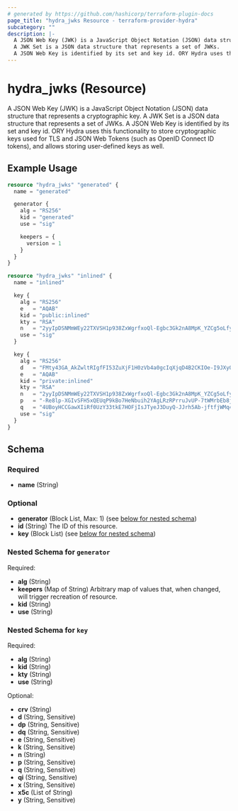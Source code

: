 ```yaml
---
# generated by https://github.com/hashicorp/terraform-plugin-docs
page_title: "hydra_jwks Resource - terraform-provider-hydra"
subcategory: ""
description: |-
  A JSON Web Key (JWK) is a JavaScript Object Notation (JSON) data structure that represents a cryptographic key.
  A JWK Set is a JSON data structure that represents a set of JWKs.
  A JSON Web Key is identified by its set and key id. ORY Hydra uses this functionality to store cryptographic keys used for TLS and JSON Web Tokens (such as OpenID Connect ID tokens), and allows storing user-defined keys as well.
---
```


# hydra_jwks (Resource)

A JSON Web Key (JWK) is a JavaScript Object Notation (JSON) data structure that represents a cryptographic key. 
A JWK Set is a JSON data structure that represents a set of JWKs. 
A JSON Web Key is identified by its set and key id. ORY Hydra uses this functionality to store cryptographic keys used for TLS and JSON Web Tokens (such as OpenID Connect ID tokens), and allows storing user-defined keys as well.

## Example Usage

```terraform
resource "hydra_jwks" "generated" {
  name = "generated"

  generator {
    alg = "RS256"
    kid = "generated"
    use = "sig"

    keepers = {
      version = 1
    }
  }
}

resource "hydra_jwks" "inlined" {
  name = "inlined"

  key {
    alg = "RS256"
    e   = "AQAB"
    kid = "public:inlined"
    kty = "RSA"
    n   = "2yyIpDSNMmWEy22TXVSH1p938ZxWgrfxoQl-Egbc3Gk2nA8MpK_YZCg5oLfyW0kv0mpjq6SsvK0qDKJwjdkeOzLp3qy8Vd-tkP2EF7intFXnkSm_LVPL88d81ysgPXopNL9pgJWTAzTwUZEZtAl5lzG6CLFxThho6XyZOxU-zP-sUK84E8qNfttQ4sdVT0bnl2_j7QOwnid1-c40ZViIb-y_8KHBDpW0RCtDCeaHv-vtgmaFdif-VkliLR8TJfJoWUpxGtmHQVrFXdzyYBCV_zbOxPi4xl-3IGOFZaE4RpvzD_uXI7z2VK2xTldHhcpIeREECAILK9uXo0y-rPbXNRNEQqTcV5WpD9j97n0Sk8NH-itk1no_xy85ubCe_VooOtWMQA7oT1bjco8gBJ7Ww1oNOh9oxtoOpYS9wiShBFTKtFBwhYNlMgERkpTVfR-HWuBSmOXxygfmPsskPUw4xZncmFkFpJi0F4rMtiGO3INWaPEEHZ-bcAqjCNJ4zgl_kECEr7cXAeGHlj69y_n4nRzyVO_l5TJcVCdRiCVxVzbTmX8Cu-MBlX8spTmkHeBdYKHdSNpFfvrwrS_XPjMsldQnnb8ZNmNRP1hZ5EawT3hK6e1hW90DPjGbl07jWrDpozyIFOj-ZKRmqt38CEdyhz3nRg2IJYxuNW6Ljma_wA8"
    use = "sig"
  }

  key {
    alg = "RS256"
    d   = "FMty43GA_AkZwltRIgfFI53ZuXjF1H0zVb4a0gcIqXjqD4B2CKIOe-I9JXyOaA7XlLU3Y6-qG_SqCqzW1P6GmcNI4TGuZM9mHl2PTNjeQIPuBp3ZX6mVrjl9JMUYt_yBMFoA3oxSeHlrW7HSqHxFpwy2w-BiCbDTM2P4_dwUK0sOxFD7lxUeu6x_TiTveSgXDQ02qOQyu66uyNbBrePqfgQOafxO3t1hTx5zq9rNgm4WCMtFWmKNBQ7NW86Y-H65W89uT8fXx2GfXDp8XJT2RlKi55lZnqiyLUaD_5J-TmS5eQi73E4vaPVZ3z70sELzAVmV8lSPTsf06S9839hDrr512IkoybqRn8LDtlTey9piX_FpsuDWMifhwlTZhNyB7qhfwo-qLOLR9sWJ4ayYVeR54Le8GxskEErx7vXHaeiFLEKL3n4DbapvT9KfrxeaKBiX-81XaHWbSfjWxVu2AsixeZq_3Hv-NECLkik5BYAxIK3RGWG7R4Olv9s8SWvoF3gbQXPFFTJLa3fQfPY9O6AAXESCl7I44bU9pjR-CdW7TkRnGCZziZot_ElvGPhUV_6USPHgqvDvqtP6532Ok7jDkSCkuo-_PK05Nsfh_68naiHHi4vL5deZbRZkmTGbna5MlY4SpPNPLBhqoAfPeUQFtZibZ93hbVMaBZuIKwE"
    e   = "AQAB"
    kid = "private:inlined"
    kty = "RSA"
    n   = "2yyIpDSNMmWEy22TXVSH1p938ZxWgrfxoQl-Egbc3Gk2nA8MpK_YZCg5oLfyW0kv0mpjq6SsvK0qDKJwjdkeOzLp3qy8Vd-tkP2EF7intFXnkSm_LVPL88d81ysgPXopNL9pgJWTAzTwUZEZtAl5lzG6CLFxThho6XyZOxU-zP-sUK84E8qNfttQ4sdVT0bnl2_j7QOwnid1-c40ZViIb-y_8KHBDpW0RCtDCeaHv-vtgmaFdif-VkliLR8TJfJoWUpxGtmHQVrFXdzyYBCV_zbOxPi4xl-3IGOFZaE4RpvzD_uXI7z2VK2xTldHhcpIeREECAILK9uXo0y-rPbXNRNEQqTcV5WpD9j97n0Sk8NH-itk1no_xy85ubCe_VooOtWMQA7oT1bjco8gBJ7Ww1oNOh9oxtoOpYS9wiShBFTKtFBwhYNlMgERkpTVfR-HWuBSmOXxygfmPsskPUw4xZncmFkFpJi0F4rMtiGO3INWaPEEHZ-bcAqjCNJ4zgl_kECEr7cXAeGHlj69y_n4nRzyVO_l5TJcVCdRiCVxVzbTmX8Cu-MBlX8spTmkHeBdYKHdSNpFfvrwrS_XPjMsldQnnb8ZNmNRP1hZ5EawT3hK6e1hW90DPjGbl07jWrDpozyIFOj-ZKRmqt38CEdyhz3nRg2IJYxuNW6Ljma_wA8"
    p   = "-Re8lp-XGIvSFH5xQEUqP9kBo7HeNbuih2YAgLRzRPrruJvUP-7tWMrbEb8jMYU7NCJ15l6Pl5T4dfBaaDoymkMi608uKESCTamMY7Y8iCKMke0j-3masjrIPaIlqjxTcIqJG7sqv7yq6rjRQFTsHLK-Opgux58_yg9UEd7oTgYPdiwwhLKmhrRelJbzKRHClj_btRUr-INU_Xlolmy9wLLxFc-a26RsuE3Y0Stjrg7PWij9082D2agUR5aOSnlRL5hHZv-KL9GIU3pv5Xh7LsCHarYPp_4kCeExxLAHlzPsjw3T2Ex8-AjwenQtL-VU9DE3VxWwkScSoJHQDI72QQ"
    q   = "4UBoyHCCGawXIiRf0UzY33tkE7HOFjIsJTyeJ3DuyQ-JJrh5Ab-jftfjWMq40CDD-h7sAn7xDaVsNqV5NEaN4cMRnMmv4MV3DjBZxXCI_8Bh1NtagxS5dkmTiCAZA0Hr_3r4lhPAF0VPMtFVPk5UenUwuc6HY3HNprX7CBFZFb21JskTc6q4GNgV2pIGEu6EWJYjEInmujHDiwilMXfIKJjgakvkHVypvEPlDVhEouVnaZ4Ulz27VOL_Ws0E3dQR3Xy7iIXm-TWXDTGhn1qYYKIg6tgznTR2pT8vcukm399oX9GK0PRQAIOhNY3uQnjQUntIAmg6Iv7fbWpwo-VCTw"
    use = "sig"
  }
}
```

<!-- schema generated by tfplugindocs -->
## Schema

### Required

- **name** (String)

### Optional

- **generator** (Block List, Max: 1) (see [below for nested schema](#nestedblock--generator))
- **id** (String) The ID of this resource.
- **key** (Block List) (see [below for nested schema](#nestedblock--key))

<a id="nestedblock--generator"></a>
### Nested Schema for `generator`

Required:

- **alg** (String)
- **keepers** (Map of String) Arbitrary map of values that, when changed, will trigger recreation of resource.
- **kid** (String)
- **use** (String)


<a id="nestedblock--key"></a>
### Nested Schema for `key`

Required:

- **alg** (String)
- **kid** (String)
- **kty** (String)
- **use** (String)

Optional:

- **crv** (String)
- **d** (String, Sensitive)
- **dp** (String, Sensitive)
- **dq** (String, Sensitive)
- **e** (String, Sensitive)
- **k** (String, Sensitive)
- **n** (String)
- **p** (String, Sensitive)
- **q** (String, Sensitive)
- **qi** (String, Sensitive)
- **x** (String, Sensitive)
- **x5c** (List of String)
- **y** (String, Sensitive)


